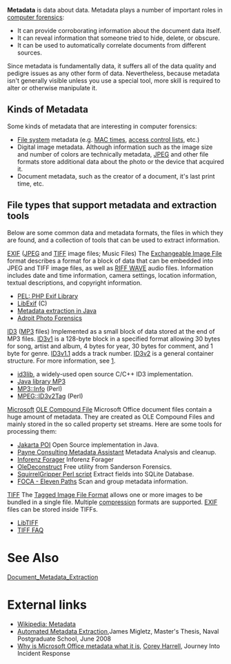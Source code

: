 **Metadata** is data about data. Metadata plays a number of important
roles in [computer forensics](computer_forensics "wikilink"):

- It can provide corroborating information about the document data
  itself.
- It can reveal information that someone tried to hide, delete, or
  obscure.
- It can be used to automatically correlate documents from different
  sources.

Since metadata is fundamentally data, it suffers all of the data quality
and pedigre issues as any other form of data. Nevertheless, because
metadata isn't generally visible unless you use a special tool, more
skill is required to alter or otherwise manipulate it.

## Kinds of Metadata

Some kinds of metadata that are interesting in computer forensics:

- [File system](File_system "wikilink") metadata (e.g. [MAC
  times](MAC_times "wikilink"), [access control
  lists](access_control_lists "wikilink"), etc.)
- Digital image metadata. Although information such as the image size
  and number of colors are technically metadata, [JPEG](JPEG "wikilink")
  and other file formats store additional data about the photo or the
  device that acquired it.
- Document metadata, such as the creator of a document, it's last print
  time, etc.

## File types that support metadata and extraction tools

Below are some common data and metadata formats, the files in which they
are found, and a collection of tools that can be used to extract
information.

[EXIF](EXIF "wikilink") ([JPEG](JPEG "wikilink") and [TIFF](TIFF "wikilink") image files; Music Files)
The [Exchangeable Image File](Exchangeable_Image_File "wikilink") format
describes a format for a block of data that can be embedded into JPEG
and TIFF image files, as well as [RIFF WAVE](RIFF_WAVE "wikilink") audio
files. Information includes date and time information, camera settings,
location information, textual descriptions, and copyright information.

- [PEL: PHP Exif Library](http://pel.sourceforge.net/)
- [LibExif](http://libexif.sourceforge.net/) (C)
- [Metadata extraction in Java](http://www.drewnoakes.com/code/exif/)
- [Adroit Photo
  Forensics](http://digital-assembly.com/products/adroit-photo-forensics/)

<!-- -->

[ID3](ID3 "wikilink") ([MP3](MP3 "wikilink") files)
Implemented as a small block of data stored at the end of MP3 files.
[ID3v1](ID3v1 "wikilink") is a 128-byte block in a specified format
allowing 30 bytes for song, artist and album, 4 bytes for year, 30 bytes
for comment, and 1 byte for genre. [ID3v1.1](ID3v1.1 "wikilink") adds a
track number. [ID3v2](ID3v2 "wikilink") is a general container
structure. For more information, see [1](http://www.id3.org/).

- [id3lib](http://id3lib.sourceforge.net/), a widely-used open source
  C/C++ ID3 implementation.
- [Java library MP3](http://www.vdheide.de/projects.html)
- [MP3::Info](http://search.cpan.org/dist/MP3-Info/) (Perl)
- [MPEG::ID3v2Tag](http://search.cpan.org/dist/MPEG-ID3v2Tag/) (Perl)

<!-- -->

[Microsoft](Microsoft "wikilink") [OLE Compound File](OLE_Compound_File "wikilink")
Microsoft Office document files contain a huge amount of metadata. They
are created as OLE Compound Files and mainly stored in the so called
property set streams. Here are some tools for processing them:

- [Jakarta POI](http://jakarta.apache.org/poi/index.html) Open Source
  implementation in Java.
- [Payne Consulting Metadata
  Assistant](http://www.thepaynegroup.com/products/metadata/) Metadata
  Analysis and cleanup.
- [Inforenz Forager](http://www.inforenz.com/software/forager.html)
  Inforenz Forager
- [OleDeconstruct](http://sandersonforensics.com/forum/content.php?120-OleDeconstruct)
  Free utility from Sanderson Forensics.
- [SquirrelGripper Perl
  script](https://cheeky4n6monkey.blogspot.com/2012/05/perl-script-plays-matchmaker-with.html)
  Extract fields into SQLite Database.
- [FOCA - Eleven
  Paths](https://www.elevenpaths.com/labstools/foca/index.html) Scan and
  group metadata information.

<!-- -->

[TIFF](TIFF "wikilink")
The [Tagged Image File Format](Tagged_Image_File_Format "wikilink")
allows one or more images to be bundled in a single file. Multiple
[compression](compression "wikilink") formats are supported.
[EXIF](EXIF "wikilink") files can be stored inside TIFFs.

- [LibTIFF](http://www.remotesensing.org/libtiff/)
- [TIFF FAQ](http://www.awaresystems.be/imaging/tiff/faq.html)

# See Also

[Document_Metadata_Extraction](Document_Metadata_Extraction "wikilink")

# External links

- [Wikipedia: Metadata](http://en.wikipedia.org/wiki/Metadata)
- [Automated Metadata
  Extraction](http://theses.nps.navy.mil/08Jun_Migletz.pdf),James
  Migletz, Master's Thesis, Naval Postgraduate School, June 2008
- [Why is Microsoft Office metadata what it
  is](https://journeyintoir.blogspot.com/2011/06/why-is-it-what-it-is.html),
  [Corey Harrell](Corey_Harrell "wikilink"), Journey Into Incident
  Response